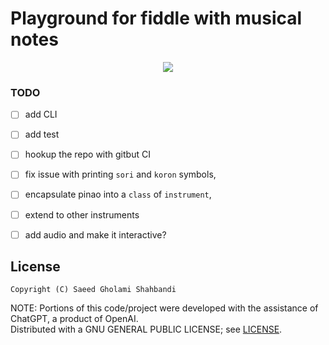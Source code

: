 # Playground for fiddle with musical notes

<p align="center">
    <img src="https://github.com/saeedghsh/musical_notes/blob/master/images/pinao_keys_frquencies.png">
</p>

### TODO
* [ ] add CLI
* [ ] add test
* [ ] hookup the repo with gitbut CI
* [ ] fix issue with printing `sori` and `koron` symbols,
* [ ] encapsulate pinao into a `class` of `instrument`,
* [ ] extend to other instruments
* [ ] add audio and make it interactive?


License
-------
```
Copyright (C) Saeed Gholami Shahbandi
```
 
NOTE: Portions of this code/project were developed with the assistance of ChatGPT, a product of OpenAI.  
Distributed with a GNU GENERAL PUBLIC LICENSE; see [LICENSE](https://github.com/saeedghsh/3D_models/blob/master/LICENSE).
